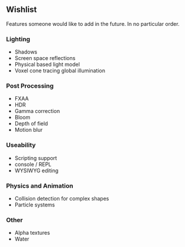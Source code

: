 ## Wishlist
Features someone would like to add in the future.
In no particular order. 

### Lighting
* Shadows
* Screen space reflections
* Physical based light model
* Voxel cone tracing global illumination

### Post Processing
* FXAA
* HDR
* Gamma correction
* Bloom
* Depth of field
* Motion blur

### Useability
* Scripting support
* console / REPL
* WYSIWYG editing

### Physics and Animation
* Collision detection for complex shapes
* Particle systems

### Other
* Alpha textures
* Water
